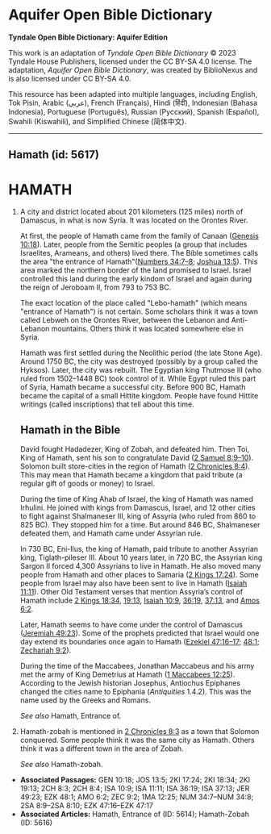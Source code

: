 # Aquifer Open Bible Dictionary

**Tyndale Open Bible Dictionary: Aquifer Edition**

This work is an adaptation of *Tyndale Open Bible Dictionary* © 2023 Tyndale House Publishers, licensed under the CC BY\-SA 4\.0 license. The adaptation, *Aquifer Open Bible Dictionary*, was created by BiblioNexus and is also licensed under CC BY\-SA 4\.0\.

This resource has been adapted into multiple languages, including English, Tok Pisin, Arabic (عربي), French (Français), Hindi (हिंदी), Indonesian (Bahasa Indonesia), Portuguese (Português), Russian (Русский), Spanish (Español), Swahili (Kiswahili), and Simplified Chinese (简体中文).



--------------------------------

## Hamath (id: 5617)

HAMATH
======

1. A city and district located about 201 kilometers (125 miles) north of Damascus, in what is now Syria. It was located on the Orontes River.

    At first, the people of Hamath came from the family of Canaan ([Genesis 10:18](https://ref.ly/Gen10:18)). Later, people from the Semitic peoples (a group that includes Israelites, Arameans, and others) lived there. The Bible sometimes calls the area "the entrance of Hamath"([Numbers 34:7–8](https://ref.ly/Num34:7-Num34:8); [Joshua 13:5](https://ref.ly/Josh13:5)). This area marked the northern border of the land promised to Israel. Israel controlled this land during the early kindom of Israel and again during the reign of Jeroboam II, from 793 to 753 BC.

    The exact location of the place called "Lebo\-hamath" (which means "entrance of Hamath") is not certain. Some scholars think it was a town called Lebweh on the Orontes River, between the Lebanon and Anti\-Lebanon mountains. Others think it was located somewhere else in Syria.

    Hamath was first settled during the Neolithic period (the late Stone Age). Around 1750 BC, the city was destroyed (possibly by a group called the Hyksos). Later, the city was rebuilt. The Egyptian king Thutmose III (who ruled from 1502–1448 BC) took control of it. While Egypt ruled this part of Syria, Hamath became a successful city. Before 900 BC, Hamath became the capital of a small Hittite kingdom. People have found Hittite writings (called inscriptions) that tell about this time.

    Hamath in the Bible
    -------------------

    David fought Hadadezer, King of Zobah, and defeated him. Then Toi, King of Hamath, sent his son to congratulate David ([2 Samuel 8:9–10](https://ref.ly/2Sam8:9-2Sam8:10)). Solomon built store\-cities in the region of Hamath ([2 Chronicles 8:4](https://ref.ly/2Chr8:4)). This may mean that Hamath became a kingdom that paid tribute (a regular gift of goods or money) to Israel.

    During the time of King Ahab of Israel, the king of Hamath was named Irhulini. He joined with kings from Damascus, Israel, and 12 other cities to fight against Shalmaneser III, king of Assyria (who ruled from 860 to 825 BC). They stopped him for a time. But around 846 BC, Shalmaneser defeated them, and Hamath came under Assyrian rule.

    In 730 BC, Eni\-Ilus, the king of Hamath, paid tribute to another Assyrian king, Tiglath\-pileser III. About 10 years later, in 720 BC, the Assyrian king Sargon II forced 4,300 Assyrians to live in Hamath. He also moved many people from Hamath and other places to Samaria ([2 Kings 17:24](https://ref.ly/2Kgs17:24)). Some people from Israel may also have been sent to live in Hamath ([Isaiah 11:11](https://ref.ly/Isa11:11)). Other Old Testament verses that mention Assyria’s control of Hamath include [2 Kings 18:34](https://ref.ly/2Kgs18:34), [19:13](https://ref.ly/2Kgs19:13), [Isaiah 10:9](https://ref.ly/Isa10:9), [36:19](https://ref.ly/Isa36:19), [37:13](https://ref.ly/Isa37:13), and [Amos 6:2](https://ref.ly/Amos6:2).

    Later, Hamath seems to have come under the control of Damascus ([Jeremiah 49:23](https://ref.ly/Jer49:23)). Some of the prophets predicted that Israel would one day extend its boundaries once again to Hamath ([Ezekiel 47:16–17](https://ref.ly/Ezek47:16-Ezek47:17); [48:1](https://ref.ly/Ezek48:1); [Zechariah 9:2](https://ref.ly/Zech9:2)).

    During the time of the Maccabees, Jonathan Maccabeus and his army met the army of King Demetrius at Hamath ([1 Maccabees 12:25](https://ref.ly/1Macc12:25)). According to the Jewish historian Josephus, Antiochus Epiphanes changed the cities name to Epiphania (*Antiquities* 1\.4\.2\). This was the name used by the Greeks and Romans.

    *See also* Hamath, Entrance of.

2. Hamath\-zobah is mentioned in [2 Chronicles 8:3](https://ref.ly/2Chr8:3) as a town that Solomon conquered. Some people think it was the same city as Hamath. Others think it was a different town in the area of Zobah.

    *See also* Hamath\-zobah.

* **Associated Passages:** GEN 10:18; JOS 13:5; 2KI 17:24; 2KI 18:34; 2KI 19:13; 2CH 8:3; 2CH 8:4; ISA 10:9; ISA 11:11; ISA 36:19; ISA 37:13; JER 49:23; EZK 48:1; AMO 6:2; ZEC 9:2; 1MA 12:25; NUM 34:7–NUM 34:8; 2SA 8:9–2SA 8:10; EZK 47:16–EZK 47:17
* **Associated Articles:** Hamath, Entrance of (ID: 5614); Hamath-Zobah (ID: 5616)

